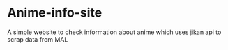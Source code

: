 # Anime-info-site
A simple website  to check information about anime which uses jikan api to scrap data from MAL
